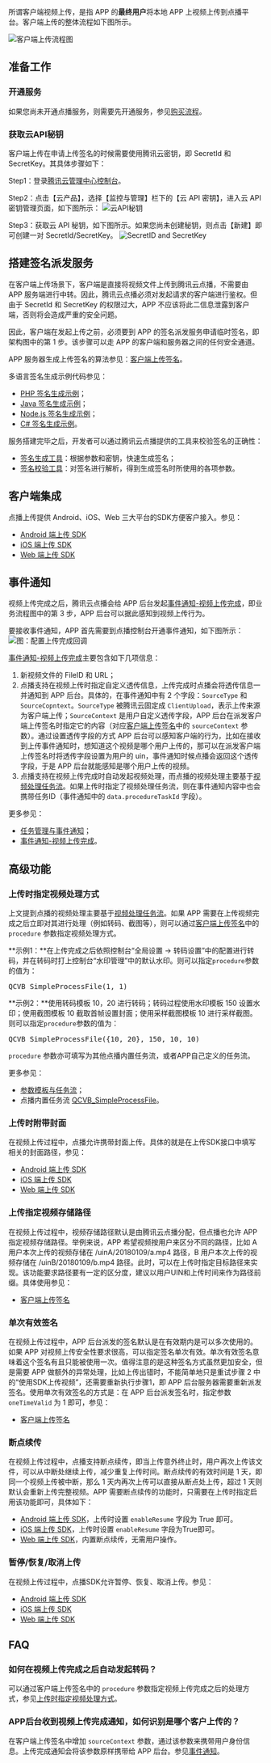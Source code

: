 <!-- ## 简介

随着终端用户个性化的需求愈加强烈，简单的文字交互已经不能满足用户的分享诉求。腾讯云点播支持用户将客户端上的视频文件直接上传到云端，并与点播的其它业务功能（比如转码、截图、防盗链等）无缝结合。

## 上传流程

![](//mc.qcloudimg.com/static/img/1cb47b70ba7ab12ddf161f9576ca6849/image.png)

上图为客户端上传流程示意图，主要有4个参与对象，分别是：客户端、APP 服务器、腾讯云点播系统 VOD 和腾讯云存储系统 COS。下面对流程图中的各步骤进行详细说明。

### 第一步：客户端从 APP 服务器获取上传签名

客户端上传文件到腾讯云之前，VOD 需要检查客户端的上传行为是否已获得 APP 服务器的授权。因此，客户端必须先从 APP 服务器获取上传签名，并在请求上传信息时将该签名传递给 VOD。VOD 校验签名，只有在校验结果为“签名合法”的情况下，才允许客户端进行后续上传操作。

APP 服务器生成签名的方式参照[客户端上传签名](/document/product/266/9221)。

***注意***：***千万不要*** 将 API 密钥（即 Secret ID 和 Secret Key）直接暴露给客户端，该信息一旦泄露可能引发严重的安全问题。API 密钥应只由 APP 服务器保管。

### 第二步：客户端向 VOD 发起上传

客户端将文件上传到 COS 前，需要知道目标 COS Bucket、路径等信息。客户端向 VOD 发起上传，获取上传 COS 所需的信息。VOD 签名校验通过后为其分配上传信息。

客户端请求上传信息时，可以选择只上传视频（只请求视频文件的上传信息），或者同时上传视频和封面（同时请求视频文件和封面文件的上传信息）。

### 第三步：客户端向 COS 上传文件

客户端根据之前发起上传时获取的上传信息，调用 COS 的上传接口完成文件上传。

### 第四步：客户端向 VOD 确认上传

客户端成功上传文件到 COS 后，需要向 VOD 发起确认请求。收到确认上传的请求后，VOD 将返回视频的 fileId、视频播放地址、封面图片地址（如果有）等信息，并按照用户的要求对上传后的视频进行转码、打水印、截图等操作。

## 上传方式

### SDK

为了方便用户开发客户端上传功能，云点播提供了多种平台的 SDK：

* [Android SDK](/document/product/266/9237)
* [iOS SDK](/document/product/266/9238)
* [Web SDK](/document/product/266/9239)

SDK 封装了客户端和 VOD、COS 交互的细节，上传流程中的第二步到第四步，只需调用 SDK 中的一个接口即可全部完成。因此 ***强烈推荐*** 用户在 APP 中集成点播提供的 SDK 来实现客户端上传。 -->



<!-- 
## 客户端视频上传综述

所谓客户端视频上传，是指APP的**最终用户**将本地APP上视频上传到点播平台。与服务端上传相比，客户端上传一般是由APP的最终用户执行的，故而APP**不**应该也**不**可以将API秘钥(即SecretId和SecretKey)暴露给客户端。

客户端上传的大致流程如下图所示。其中，1、2步是由APP服务端发起的，3、4、5步是由点播后台发起的。

![架构图](//mc.qcloudimg.com/static/img/434ab4671cfee79a7556ebcc0abdf49c/image.jpg)

### 获取签名

对应客户端视频上传业务逻辑图中的第1步。

点播服务端需要对所有视频上传请求进行校验，但APP又不应该将API秘钥直接暴露给客户端。因此客户端在发起视频上传之前，需要在APP后台申请上传签名。除了用作鉴权凭证之外，对视频的属性设置、视频上传完成之后的处理方式等，也都可以在上传签名中设置。

参见：[客户端上传签名](/document/product/266/9221)。

### 使用SDK上传视频

对应客户端视频上传业务逻辑图中的第2步。

点播提供了iOS/Android/Web三端的视频上传SDK：

1. [iOS SDK](/document/product/266/7836)；
2. [Android SDK](/document/product/266/7837)；
3. [Web SDK](/document/product/266/7938)。

## 视频上传事件通知

对应客户端视频上传业务逻辑图中的第3步。

视频上传成功之后，如果APP配置了视频上传完成通知，则点播会依照APP配置的方式发起事件通知。

参见：[事件通知-视频上传完成](/document/product/266/7830)。

## 安全相关

### 单次有效签名

客户端从签名派发服务器中获取到了上传签名后，申请上传时点播后台首先会检验签名的合法性，并且会记录该签名已被使用。客户端再次上传的时候需要再从签名派发服务器中获取上传签名，这样可以有效的防止客户端获取一次签名后无限制上传视频的问题。

### 限制用户上传文件大小
暂不支持，敬请期待。 -->



所谓客户端视频上传，是指 APP 的**最终用户**将本地 APP 上视频上传到点播平台。客户端上传的整体流程如下图所示。

![客户端上传流程图](//mc.qcloudimg.com/static/img/84d77dbc485a8306d6f384929476f188/image.png)


## 准备工作

### 开通服务
如果您尚未开通点播服务，则需要先开通服务，参见[购买流程](/document/product/266/2839)。

### 获取云API秘钥
客户端上传在申请上传签名的时候需要使用腾讯云密钥，即 SecretId 和 SecretKey。其具体步骤如下：

Step1：登录[腾讯云管理中心控制台](https://console.cloud.tencent.com/)。

Step2：点击【云产品】，选择【监控与管理】栏下的【云 API 密钥】，进入云 API 密钥管理页面，如下图所示：
![云API秘钥](//mccdn.qcloud.com/img568f5fb824757.png)

Step3：获取云 API 秘钥，如下图所示。如果您尚未创建秘钥，则点击【新建】即可创建一对 SecretId/SecretKey。
![SecretID and SecretKey](//mc.qcloudimg.com/static/img/23f95aaa97adf3eeae3bf90470fe5122/image.png)

## 搭建签名派发服务

在客户端上传场景下，客户端是直接将视频文件上传到腾讯云点播，不需要由 APP 服务端进行中转。因此，腾讯云点播必须对发起请求的客户端进行鉴权。但由于 SecretId 和 SecretKey 的权限过大，APP 不应该将此二信息泄露到客户端，否则将会造成严重的安全问题。

因此，客户端在发起上传之前，必须要到 APP 的签名派发服务申请临时签名，即架构图中的第 1 步。该步骤可以走 APP 的客户端和服务器之间的任何安全通道。

APP 服务器生成上传签名的算法参见：[客户端上传签名](/document/product/266/9221)。

多语言签名生成示例代码参见：

- [PHP 签名生成示例](/document/product/266/10638#php-.E7.AD.BE.E5.90.8D.E7.A4.BA.E4.BE.8B)；
- [Java 签名生成示例](/document/product/266/10638#java-.E7.AD.BE.E5.90.8D.E7.A4.BA.E4.BE.8B)；
- [Node.js 签名生成示例](/document/product/266/10638#node.js-.E7.AD.BE.E5.90.8D.E7.A4.BA.E4.BE.8B)；
- [C# 签名生成示例](/document/product/266/10638#c.23-.E7.AD.BE.E5.90.8D.E7.A4.BA.E4.BE.8B)。

服务搭建完毕之后，开发者可以通过腾讯云点播提供的工具来校验签名的正确性：

- [签名生成工具](https://video.qcloud.com/signature/ugcgenerate.html)：根据参数和密钥，快速生成签名；
- [签名校验工具](https://video.qcloud.com/signature/ugcdecode.html)：对签名进行解析，得到生成签名时所使用的各项参数。

## 客户端集成
点播上传提供 Android、iOS、Web 三大平台的SDK方便客户接入。参见：
- [Android 端上传 SDK](/document/product/266/13792)
- [iOS 端上传 SDK](/document/product/266/13793)
- [Web 端上传 SDK](/document/product/266/9239)


## 事件通知

视频上传完成之后，腾讯云点播会给 APP 后台发起[事件通知-视频上传完成](/document/product/266/7830)，即业务流程图中的第 3 步，APP 后台可以据此感知到视频上传行为。

要接收事件通知，APP 首先需要到点播控制台开通事件通知，如下图所示：
![图：配置上传完成回调](//mc.qcloudimg.com/static/img/f3383f3bed5aa3ce0015fa16d7cabb29/image.png)

[事件通知-视频上传完成](/document/product/266/7830)主要包含如下几项信息：

1. 新视频文件的 FileID 和 URL；
1. 点播支持在视频上传时指定自定义透传信息，上传完成时点播会将透传信息一并通知到 APP 后台。具体的，在事件通知中有 2 个字段：`SourceType` 和 `SourceCopntext`。`SourceType` 被腾讯云固定成 `ClientUpload`，表示上传来源为客户端上传；`SourceContext` 是用户自定义透传字段，APP 后台在派发客户端上传签名时指定它的内容（对应[客户端上传签名](/document/product/266/9221)中的 `sourceContext` 参数）。通过设置透传字段的方式 APP 后台可以感知客户端的行为，比如在接收到上传事件通知时，想知道这个视频是哪个用户上传的，那可以在派发客户端上传签名时将透传字段设置为用户的 uin，事件通知时候点播会返回这个透传字段，于是 APP 后台就能感知是哪个用户上传的视频。
1. 点播支持在视频上传完成时自动发起视频处理，而点播的视频处理主要基于[视频处理任务流](/document/product/266/11700)。如果上传时指定了视频处理任务流，则在事件通知内容中也会携带任务ID（事件通知中的 `data.procedureTaskId` 字段）。

更多参见：
- [任务管理与事件通知](/document/product/266/7829)；
- [事件通知-视频上传完成](/document/product/266/7830)。

## 高级功能

### 上传时指定视频处理方式
上文提到点播的视频处理主要基于[视频处理任务流](/document/product/266/11700)。如果 APP 需要在上传视频完成之后立即对其进行处理（例如转码、截图等），则可以通过[客户端上传签名](/document/product/266/9221)中的 `procedure` 参数指定视频处理方式。

**示例1：**在上传完成之后依照控制台“全局设置 -> 转码设置”中的配置进行转码，并在转码时打上控制台“水印管理”中的默认水印。则可以指定`procedure`参数的值为：

<pre>
QCVB_SimpleProcessFile(1, 1)
</pre>

**示例2：**使用转码模板 10，20 进行转码；转码过程使用水印模板 150 设置水印；使用截图模板 10 截取首帧设置封面；使用采样截图模板 10 进行采样截图。则可以指定`procedure`参数的值为：

<pre>
QCVB_SimpleProcessFile({10, 20}, 150, 10, 10)
</pre>

`procedure` 参数亦可填写为其他点播内置任务流，或者APP自己定义的任务流。

更多参见：

- [参数模板与任务流](/document/product/266/11700)；
- 点播内置任务流 [QCVB_SimpleProcessFile](/document/product/266/11700#qcvb_simpleprocessfile)。

### 上传时附带封面
在视频上传过程中，点播允许携带封面上传。具体的就是在上传SDK接口中填写相关的封面路径，参见：
- [Android 端上传 SDK](/document/product/266/13792)
- [iOS 端上传 SDK](/document/product/266/13793)
- [Web 端上传 SDK](/document/product/266/9239)


### 上传指定视频存储路径

在视频上传过程中，视频存储路径默认是由腾讯云点播分配，但点播也允许 APP 指定视频存储路径。举例来说，APP 希望视频按用户来区分不同的路径，比如 A 用户本次上传的视频存储在 /uinA/20180109/a.mp4 路径，B 用户本次上传的视频存储在 /uinB/20180109/b.mp4 路径。此时，可以在上传时指定目标路径来实现。该功能要求路径要有一定的区分度，建议以用户UIN和上传时间来作为路径前缀。具体使用参见：
- [客户端上传签名](/document/product/266/9221)

### 单次有效签名

在视频上传过程中，APP 后台派发的签名默认是在有效期内是可以多次使用的。如果 APP 对视频上传安全性要求很高，可以指定签名单次有效。单次有效签名意味着这个签名有且只能被使用一次。值得注意的是这种签名方式虽然更加安全，但是需要 APP 做额外的异常处理，比如上传出错时，不能简单地只是重试步骤 2 中的“使用SDK上传视频”，还需要重新执行步骤1，即 APP 后台服务器需要重新派发签名。使用单次有效签名的方式是：在 APP 后台派发签名时，指定参数 `oneTimeValid` 为 1 即可，参见：
- [客户端上传签名](/document/product/266/9221)

### 断点续传
在视频上传过程中，点播支持断点续传，即当上传意外终止时，用户再次上传该文件，可以从中断处继续上传，减少重复上传时间。断点续传的有效时间是 1 天，即同一个视频上传被中断，那么 1 天内再次上传可以直接从断点处上传，超过 1 天则默认会重新上传完整视频。APP 需要断点续传的功能时，只需要在上传时指定启用该功能即可，具体如下：
- [Android 端上传 SDK](/document/product/266/13792)，上传时设置 `enableResume` 字段为 True 即可。
- [iOS 端上传 SDK](/document/product/266/13793)，上传时设置 `enableResume` 字段为True即可。
- [Web 端上传 SDK](/document/product/266/9239)，内置断点续传，无需用户操作。


### 暂停/恢复/取消上传
在视频上传过程中，点播SDK允许暂停、恢复、取消上传。参见：
- [Android 端上传 SDK](/document/product/266/13792)
- [iOS 端上传 SDK](/document/product/266/13793)
- [Web 端上传 SDK](/document/product/266/9239)

## FAQ

### 如何在视频上传完成之后自动发起转码？
可以通过客户端上传签名中的 `procedure` 参数指定视频上传完成之后的处理方式，参见[上传时指定视频处理方式](#.E4.B8.8A.E4.BC.A0.E6.97.B6.E6.8C.87.E5.AE.9A.E8.A7.86.E9.A2.91.E5.A4.84.E7.90.86.E6.96.B9.E5.BC.8F)。

### APP后台收到视频上传完成通知，如何识别是哪个客户上传的？
在客户端上传签名中增加 `sourceContext` 参数，通过该参数来携带用户身份信息。上传完成通知会将该参数原样携带给 APP 后台。参见[事件通知](#.E4.BA.8B.E4.BB.B6.E9.80.9A.E7.9F.A5)。